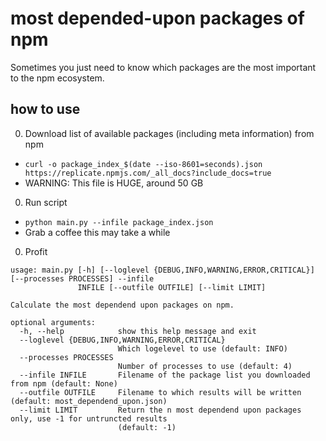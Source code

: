 # most depended-upon packages of npm
Sometimes you just need to know which packages are the most important to the npm ecosystem.

## how to use
0. Download list of available packages (including meta information) from npm
  - `curl -o package_index_$(date --iso-8601=seconds).json https://replicate.npmjs.com/_all_docs?include_docs=true`
  - WARNING: This file is HUGE, around 50 GB
0. Run script
  - `python main.py --infile package_index.json`
  - Grab a coffee this may take a while
0. Profit

```
usage: main.py [-h] [--loglevel {DEBUG,INFO,WARNING,ERROR,CRITICAL}] [--processes PROCESSES] --infile
               INFILE [--outfile OUTFILE] [--limit LIMIT]

Calculate the most dependend upon packages on npm.

optional arguments:
  -h, --help            show this help message and exit
  --loglevel {DEBUG,INFO,WARNING,ERROR,CRITICAL}
                        Which logelevel to use (default: INFO)
  --processes PROCESSES
                        Number of processes to use (default: 4)
  --infile INFILE       Filename of the package list you downloaded from npm (default: None)
  --outfile OUTFILE     Filename to which results will be written (default: most_dependend_upon.json)
  --limit LIMIT         Return the n most dependend upon packages only, use -1 for untruncted results
                        (default: -1)

```
